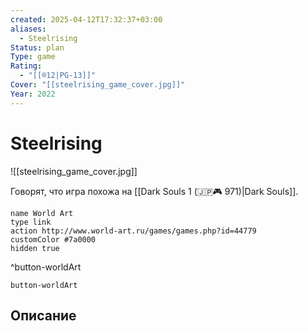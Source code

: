 ```yaml
---
created: 2025-04-12T17:32:37+03:00
aliases:
  - Steelrising
Status: plan
Type: game
Rating:
  - "[[®️12|PG-13]]"
Cover: "[[steelrising_game_cover.jpg]]"
Year: 2022
---
```


# Steelrising

![[steelrising_game_cover.jpg]]

Говорят, что игра похожа на [[Dark Souls 1 (🇯🇵🎮 971)|Dark Souls]].

```button
name World Art
type link
action http://www.world-art.ru/games/games.php?id=44779
customColor #7a0000
hidden true
```
^button-worldArt



`button-worldArt`

## Описание



